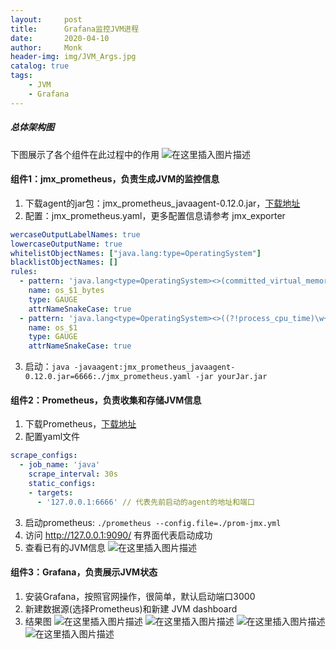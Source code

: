 ```yaml
---
layout:     post
title:      Grafana监控JVM进程
date:       2020-04-10
author:     Monk
header-img: img/JVM_Args.jpg
catalog: true
tags:
    - JVM
    - Grafana
---
```


##### 总体架构图
下图展示了各个组件在此过程中的作用
![在这里插入图片描述](https://img-blog.csdnimg.cn/20200403222955302.png?x-oss-process=image/watermark,type_ZmFuZ3poZW5naGVpdGk,shadow_10,text_aHR0cHM6Ly9ibG9nLmNzZG4ubmV0L01HTF8x,size_16,color_FFFFFF,t_70)
#### 组件1：jmx_prometheus，负责生成JVM的监控信息
1. 下载agent的jar包：jmx_prometheus_javaagent-0.12.0.jar，[下载地址](https://download.csdn.net/download/MGL_1/12300896)
2. 配置：jmx_prometheus.yaml，更多配置信息请参考 jmx_exporter
```yaml
wercaseOutputLabelNames: true
lowercaseOutputName: true
whitelistObjectNames: ["java.lang:type=OperatingSystem"]
blacklistObjectNames: []
rules:
  - pattern: 'java.lang<type=OperatingSystem><>(committed_virtual_memory|free_physical_memory|free_swap_space|total_physical_memory|total_swap_space)_size:'
    name: os_$1_bytes
    type: GAUGE
    attrNameSnakeCase: true
  - pattern: 'java.lang<type=OperatingSystem><>((?!process_cpu_time)\w+):'
    name: os_$1
    type: GAUGE
    attrNameSnakeCase: true
```
3. 启动：`java -javaagent:jmx_prometheus_javaagent-0.12.0.jar=6666:./jmx_prometheus.yaml -jar yourJar.jar`

#### 组件2：Prometheus，负责收集和存储JVM信息
1. 下载Prometheus，[下载地址](https://github.com/prometheus/prometheus/releases/download/v2.17.1/prometheus-2.17.1.linux-amd64.tar.gz)
2. 配置yaml文件

```yaml
scrape_configs:
  - job_name: 'java'
    scrape_interval: 30s
    static_configs:
    - targets:
      - '127.0.0.1:6666' // 代表先前启动的agent的地址和端口
```
3. 启动prometheus: `./prometheus --config.file=./prom-jmx.yml`
4. 访问 http://127.0.0.1:9090/ 有界面代表启动成功
5. 查看已有的JVM信息
![在这里插入图片描述](https://img-blog.csdnimg.cn/20200403223018298.png?x-oss-process=image/watermark,type_ZmFuZ3poZW5naGVpdGk,shadow_10,text_aHR0cHM6Ly9ibG9nLmNzZG4ubmV0L01HTF8x,size_16,color_FFFFFF,t_70)

#### 组件3：Grafana，负责展示JVM状态
1. 安装Grafana，按照官网操作，很简单，默认启动端口3000
2. 新建数据源(选择Prometheus)和新建 JVM dashboard
3. 结果图
![在这里插入图片描述](https://img-blog.csdnimg.cn/20200403223038769.png?x-oss-process=image/watermark,type_ZmFuZ3poZW5naGVpdGk,shadow_10,text_aHR0cHM6Ly9ibG9nLmNzZG4ubmV0L01HTF8x,size_16,color_FFFFFF,t_70)
![在这里插入图片描述](https://img-blog.csdnimg.cn/20200403223056853.png?x-oss-process=image/watermark,type_ZmFuZ3poZW5naGVpdGk,shadow_10,text_aHR0cHM6Ly9ibG9nLmNzZG4ubmV0L01HTF8x,size_16,color_FFFFFF,t_70)
![在这里插入图片描述](https://img-blog.csdnimg.cn/20200403223106414.png?x-oss-process=image/watermark,type_ZmFuZ3poZW5naGVpdGk,shadow_10,text_aHR0cHM6Ly9ibG9nLmNzZG4ubmV0L01HTF8x,size_16,color_FFFFFF,t_70)
![在这里插入图片描述](https://img-blog.csdnimg.cn/20200403223116521.png?x-oss-process=image/watermark,type_ZmFuZ3poZW5naGVpdGk,shadow_10,text_aHR0cHM6Ly9ibG9nLmNzZG4ubmV0L01HTF8x,size_16,color_FFFFFF,t_70)